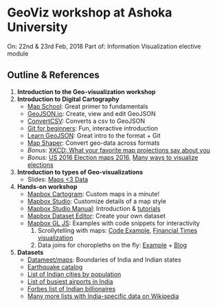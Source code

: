 # GeoViz workshop at Ashoka University

On: 22nd & 23rd Feb, 2018
Part of: Information Visualization elective module

## Outline & References 

1. **Introduction to the Geo-visualization workshop**
2. **Introduction to Digital Cartography**
   - [Map School](http://mapschool.io/): Great primer to fundamentals
   - [GeoJSON.io](http://geojson.io/): Create, view and edit GeoJSON
   - [ConvertCSV](http://www.convertcsv.com/csv-to-geojson.htm): Converts a csv to GeoJSON
   - [Git for beginners](https://lennerd.github.io/git-for-beginners/?be81393): Fun, interactive introduction
   - [Learn GeoJSON](http://lyzidiamond.com/learn-geojson/): Great intro to the format + Git
   - [Map Shaper](http://mapshaper.org/): Convert geo-data across formats
   - *Bonus:* [XKCD: What your favorite map projections say about you](https://xkcd.com/977/)
   - *Bonus:* [US 2016 Election maps 2016](http://www-personal.umich.edu/~mejn/election/2016/), [Many ways to visualize elections](https://www.nytimes.com/interactive/2016/11/01/upshot/many-ways-to-map-election-results.html) 
3. **Introduction to types of Geo-visualizations**
   - Slides: [Maps <3 Data](https://speakerdeck.com/rasagy/maps-data-a-voyage-across-the-world-of-geo-visualization)
4. **Hands-on workshop**
   - [Mapbox Cartogram](https://mapbox.com/cartogram/): Custom maps in a minute!
   - [Mapbox Studio](https://www.mapbox.com/studio/): Customize details of a map style
   - [Mapbox Studio Manual](https://www.mapbox.com/help/studio-manual/): Introduction & [tutorials](https://www.mapbox.com/help/studio-manual-tutorials/)
   - [Mapbox Dataset Editor](https://www.mapbox.com/studio/datasets/): Create your own dataset
   - [Mapbox GL JS](https://www.mapbox.com/mapbox-gl-js/examples): Examples with code snippets for interactivity
     1. Scrollytelling with maps: [Code Example](https://www.mapbox.com/mapbox-gl-js/example/scroll-fly-to/), [Financial Times visualization](https://ig.ft.com/sites/special-reports/one-belt-one-road/)
     2. Data joins for choropleths on the fly: [Example](https://www.mapbox.com/mapbox-gl-js/example/data-join/) + [Blog](https://blog.mapbox.com/visualize-the-usas-economic-recovery-with-client-side-data-joins-2aeab23ee9b0)
5. **Datasets**
   - [Datameet/maps](https://github.com/datameet/maps): Boundaries of India and Indian states
   - [Earthquake catalog](https://earthquake.usgs.gov/earthquakes/search/)
   - [List of Indian cities by population](https://en.wikipedia.org/wiki/List_of_cities_in_India_by_population)
   - [List of busiest airports in India](https://en.wikipedia.org/wiki/List_of_the_busiest_airports_in_India)
   - [Forbes list of Indian billionaires](https://en.wikipedia.org/wiki/Forbes_list_of_Indian_billionaires)
   - [Many more lists with India-specific data on Wikipedia](https://en.wikipedia.org/wiki/Category:India-related_lists)
